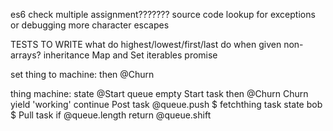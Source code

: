 


es6 check
multiple assignment???????
source code lookup for exceptions or debugging
more character escapes




TESTS TO WRITE
  what do highest/lowest/first/last do when given non-arrays?
  inheritance
  Map and Set iterables
  promise
  
  
  
  
set thing to machine:
  then @Churn
  
  
  
thing machine:
  state @Start
  queue empty
  Start task
    then @Churn
  Churn 
    yield 'working'
    continue
  Post task
    @queue.push $
    fetchthing task state bob $
  Pull task
    if @queue.length
      return @queue.shift
      
      
  